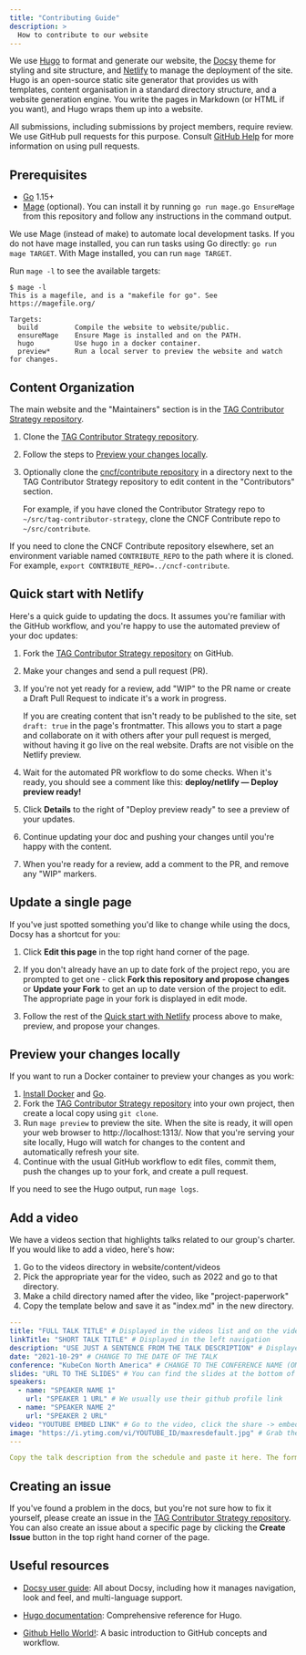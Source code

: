 ```yaml
---
title: "Contributing Guide"
description: >
  How to contribute to our website
---
```


We use [Hugo](https://gohugo.io/) to format and generate our website, the
[Docsy](https://github.com/google/docsy) theme for styling and site structure,
and [Netlify](https://www.netlify.com/) to manage the deployment of the site.
Hugo is an open-source static site generator that provides us with templates,
content organisation in a standard directory structure, and a website generation
engine. You write the pages in Markdown (or HTML if you want), and Hugo wraps
them up into a website.

All submissions, including submissions by project members, require review. We
use GitHub pull requests for this purpose. Consult
[GitHub Help](https://help.github.com/articles/about-pull-requests/) for more
information on using pull requests.

## Prerequisites

* [Go] 1.15+
* [Mage](https://magefile.org) (optional). You can install it by running 
  `go run mage.go EnsureMage` from this repository and follow any instructions
  in the command output.

We use Mage (instead of make) to automate local development tasks. If you 
do not have mage installed, you can run tasks using Go directly: `go run mage TARGET`.
With Mage installed, you can run `mage TARGET`.

Run `mage -l` to see the available targets:

```console
$ mage -l
This is a magefile, and is a "makefile for go". See https://magefile.org/

Targets:
  build         Compile the website to website/public.
  ensureMage    Ensure Mage is installed and on the PATH.
  hugo          Use hugo in a docker container.
  preview*      Run a local server to preview the website and watch for changes.
```

[Go]: https://golang.org/doc/install

## Content Organization

The main website and the "Maintainers" section is in the [TAG Contributor Strategy repository]. 

1. Clone the [TAG Contributor Strategy repository].
1. Follow the steps to [Preview your changes locally](#preview-your-changes-locally).
1. Optionally clone the [cncf/contribute repository] in a directory
    next to the TAG Contributor Strategy repository to edit content
    in the "Contributors" section.
    
    For example, if you have cloned the Contributor Strategy repo to 
    `~/src/tag-contributor-strategy`, clone the CNCF Contribute repo to
    `~/src/contribute`.

If you need to clone the CNCF Contribute repository elsewhere, set an environment
variable named `CONTRIBUTE_REPO` to the path where it is cloned. For example, 
`export CONTRIBUTE_REPO=../cncf-contribute`.

## Quick start with Netlify

Here's a quick guide to updating the docs. It assumes you're familiar with the
GitHub workflow, and you're happy to use the automated preview of your doc
updates:

1. Fork the [TAG Contributor Strategy repository] on GitHub.
1. Make your changes and send a pull request (PR).
1. If you're not yet ready for a review, add "WIP" to the PR name or create a
   Draft Pull Request to indicate it's a work in progress.
   
   If you are creating content that isn't ready to be published to the site, set 
   `draft: true` in the page's frontmatter. This allows you to start a page and
   collaborate on it with others after your pull request is merged, without having
   it go live on the real website. Drafts are not visible on the Netlify
   preview.
   
1. Wait for the automated PR workflow to do some checks. When it's ready,
  you should see a comment like this: **deploy/netlify — Deploy preview ready!**
1. Click **Details** to the right of "Deploy preview ready" to see a preview
  of your updates.
1. Continue updating your doc and pushing your changes until you're happy with 
  the content.
1. When you're ready for a review, add a comment to the PR, and remove any
  "WIP" markers.

## Update a single page

If you've just spotted something you'd like to change while using the docs,
Docsy has a shortcut for you:

1. Click **Edit this page** in the top right hand corner of the page.

1. If you don't already have an up to date fork of the project repo, you are
   prompted to get one - click **Fork this repository and propose changes** or
   **Update your Fork** to get an up to date version of the project to edit. The
   appropriate page in your fork is displayed in edit mode.

1. Follow the rest of the [Quick start with Netlify](#quick-start-with-netlify)
   process above to make, preview, and propose your changes.

## Preview your changes locally

If you want to run a Docker container to preview your changes as you work:

1. [Install Docker](https://docs.docker.com/get-docker/) and [Go].
1. Fork the [TAG Contributor Strategy repository] into your own project, then
   create a local copy using `git clone`. 
1. Run `mage preview` to preview the site. When the site is ready, it will open
   your web browser to http://localhost:1313/. Now that you're serving your site
   locally, Hugo will watch for changes to the content and automatically refresh
   your site.
1. Continue with the usual GitHub workflow to edit files, commit them, push the
   changes up to your fork, and create a pull request.

If you need to see the Hugo output, run `mage logs`.

## Add a video

We have a videos section that highlights talks related to our group's charter.
If you would like to add a video, here's how:

1. Go to the videos directory in website/content/videos
1. Pick the appropriate year for the video, such as 2022 and go to that directory.
1. Make a child directory named after the video, like "project-paperwork"
1. Copy the template below and save it as "index.md" in the new directory.

```yaml
---
title: "FULL TALK TITLE" # Displayed in the videos list and on the video page
linkTitle: "SHORT TALK TITLE" # Displayed in the left navigation
description: "USE JUST A SENTENCE FROM THE TALK DESCRIPTION" # Displayed in the video list and twitter previews
date: "2021-10-29" # CHANGE TO THE DATE OF THE TALK
conference: "KubeCon North America" # CHANGE TO THE CONFERENCE NAME (OMIT THE YEAR)
slides: "URL TO THE SLIDES" # You can find the slides at the bottom of the talk description on the agenda
speakers:
  - name: "SPEAKER NAME 1"
    url: "SPEAKER 1 URL" # We usually use their github profile link
  - name: "SPEAKER NAME 2"
    url: "SPEAKER 2 URL"
video: "YOUTUBE EMBED LINK" # Go to the video, click the share -> embed button and copy the URL of the embedded video. It will look like this: https://www.youtube.com/embed/YOUTUBE_ID
image: "https://i.ytimg.com/vi/YOUTUBE_ID/maxresdefault.jpg" # Grab the unique video id from the video url and replace it in image link
---

Copy the talk description from the schedule and paste it here. The formatting is probably wrong so spend a bit of time to fix it so that it's not a giant wall of text.
```

## Creating an issue

If you've found a problem in the docs, but you're not sure how to fix it
yourself, please create an issue in the [TAG Contributor Strategy repository].
You can also create an issue about a specific page by clicking the **Create
Issue** button in the top right hand corner of the page.

## Useful resources

* [Docsy user guide](https://www.docsy.dev/docs/): All about Docsy, including
  how it manages navigation, look and feel, and multi-language support.

* [Hugo documentation](https://gohugo.io/documentation/): Comprehensive reference for Hugo.

* [Github Hello World!](https://guides.github.com/activities/hello-world/): A
  basic introduction to GitHub concepts and workflow.

[TAG Contributor Strategy repository]: https://github.com/cncf/tag-contributor-strategy
[cncf/contribute repository]: https://github.com/cncf/contribute
